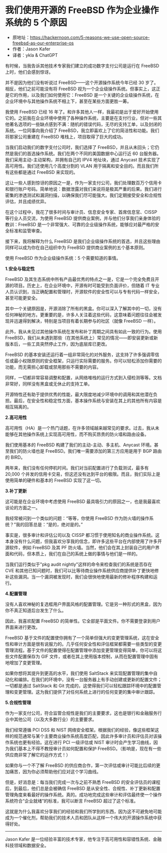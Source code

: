 # 我们使用开源的 FreeBSD 作为企业操作系统的 5 个原因

- 原地址：<https://hackernoon.com/5-reasons-we-use-open-source-freebsd-as-our-enterprise-os>
- 作者：Jason Kafer
- 译者：ykla & ChatGPT

有时候，当我告诉其他技术专家我们建立的成功数字支付公司是运行在 FreeBSD 上时，他们会感到惊讶。

并不是因为他们没有听说过 FreeBSD——这个开源操作系统今年已经 30 岁了。相反，他们之前可能没有将 FreeBSD 视为一个企业级操作系统。但事实上，这正是它的作用，以及我们如何使用它：FreeBSD 是一个关键的企业级操作系统，在企业环境中与其他操作系统不相上下，甚至在某些方面更胜一筹。

我使用 FreeBSD 已经 16 年了。和许多其他人一样，我最初是出于爱好开始使用它的。之前我在企业环境中使用了各种操作系统，主要是在支付行业，但对一些其他著名选项的一些缺点感到不满：随机的错误代码，无尽的支持工单，以及封闭的系统。一位同事向我介绍了 FreeBSD，我立即喜欢上了它的简洁性和功能。我们将那家公司重建在 FreeBSD 堆栈上，项目取得了巨大的成功。

当我们启动我们的数字支付公司时，我们选择了 FreeBSD，并且从未回头；它仍然是我们的首选操作系统。我们在两个不同的美国数据中心运行近 60 台服务器。我们采用主动-主动架构，并拥有自己的 IPV4 地址块，通过 Anycast 技术实现了高可用性。我们还使用几个高度分割的 VLAN 用于隔离和安全目的。而且我们所有这些都是通过 FreeBSD 来实现的。

这让一些人感到惊讶的原因之一是，作为一家支付公司，我们处理数百万个信用卡和银行账户号码。简单地说：数据泄露对我们来说将是极其严重的后果。我们进行密集的渗透测试和漏洞扫描，以确保我们尽可能强大。我们定期接受安全和合规性评估，并且成绩优异。

在这个过程中，我花了很多时间与审计员、信息安全专家、首席信息官、CISSP 等行业人员交流，为使用 FreeBSD 提供商业案例，并与他们分享我们亲身体验的教训：FreeBSD 是一个非常强大、可靠的企业级操作系统，能够应对最严格的安全标准和监管审查。

接下来，我将解释为什么 FreeBSD 是我们企业级操作系统的首选，并且这些理由同样可以成为你在自己组织中为 FreeBSD 提供商业案例的五个基本原则。

使用 FreeBSD 作为企业级操作系统：5 个需要知道的事情。

**1.安全与稳定性**

FreeBSD 及其生态系统中所有产品最优秀的特点之一是，它是一个完全免费且开源的项目。历史上，在企业环境中，开源有时可能受到负面评价，但随着 IT 专业人员认识到，当正确配置和管理时，开源软件的安全性可以与专有代码一样安全，甚至可能更安全。

其中一个关键原因是，开源消除了所有的黑盒。你可以深入了解其中的一切，没有任何神秘的地方。更重要的是，许多人关注着这些代码，这意味着问题往往会被发现并迅速得到解决，特别是当项目有着长期参与的社区（就像 FreeBSD 一样）。

此外，我从未见过其他操作系统在发布和补丁周期之间具有如此一致的行为。使用 FreeBSD，我们从未遇到那些（在其他系统上）常见的情况——即安装更新或新版本后，一些工具突然停止工作，因为底层库已更改。

FreeBSD 的基本安装还运行着一组非常简化的对外服务，这支持了许多强调零信任或最小权限原则的安全框架，只运行实际需要的服务。你可以轻松添加你需要的功能，而无需担心卸载或禁用那些不需要的内容。

同样，一切都非常容易调整和配置，从网络堆栈的运行方式到入侵检测等等。文档非常好，同样没有黑盒或无休止的支持工单。

开源特性还有助于提供优秀的性能，最大限度地减少环境中的调用和其他潜在负担。最后，在安全性和稳定性方面，基本操作系统与安装在其上的其他所有内容是相互隔离的。

**2.高可用性**

高可用性（HA）是一个热门话题，在许多领域越来越常见的要求。过去，我从未能够在其他操作系统上实现高可用性，而不购买昂贵的防火墙和路由设备。

我们使用基本的 FreeBSD 构建了我们的主动-主动、多主机、Anycast 环境。甚至我们的防火墙也是 FreeBSD。我们唯一需要添加的第三方应用是用于 BGP 路由的 BIRD。

两年来，我们没有任何停机时间。我们对当前配置进行了负载测试，最多有 20,000 个并发的信用卡交易，但这还没有达到平台的极限。而且，我们实际上是使用简单的硬件和基本的 FreeBSD 实现了这一切。

**3.补丁更新**

这可能是在企业环境中考虑使用 FreeBSD 最具吸引力的原因之一，也是我最喜欢谈论的方面之一。

我经常被问到一个类似的问题：“等等，你使用 FreeBSD 作为防火墙的操作系统？”我的回答总是：“是的，绝对是的。”

事实是，很多审计和评估公司以及 CISSP 都习惯于使用知名的商业操作系统。这本身没有什么问题，但我喜欢分享我的信念，即许多这些平台在内部使用了许多开源软件，例如 FreeBSD 及其 PF 防火墙。当然，他们会在其上封装自己的用户界面和代码，但本质上，我们在自己的系统上做的事情与他们是一样的。

当我们运行类似于"pkg audit nightly"这样的命令来检查我们的系统是否存在 CVE 和其他已知问题时，我们可以比等待商业操作系统供应商提供补丁更快地修补这些漏洞。当一个漏洞被发现时，我们会很快地使用最新的修补程序构建和运行。

**4.配置管理**

没有人喜欢神秘的复选框用户界面风格的配置管理。它是另一种形式的黑盒，因为你不真正知道后台发生了什么。

因此，我喜欢配置 FreeBSD 的简单性。它全部是平面文件。你不需要登录到用户界面来进行更改。

FreeBSD 基于文件的配置使你拥有了一个简单但强大的变更管理系统，这在安全性和审计方面是很有说服力的。几乎任何安全性和评估框架都需要一些类型的变更管理流程。基于文件的配置使得在配置管理中添加变更管理变得简单，你可以将这些文件配置保存为 GIF 文件，或者在其上使用版本控制，从而在配置管理中固有地增加了变更管理。

如果你想将其提升到更高的水平，我们使用 SaltStack 来实现配置管理的集中自动化和编排。在我们的环境中，没有一台服务器上有手动创建或更新的配置文件；一切都是通过 SaltStack 和 Git 完成的，这使得我们可以轻松跟踪环境中的配置管理和变更管理。这为我们提供了对任何系统上进行的任何变更的集中审计跟踪。

**5.合规性管理**

作为一家支付公司，符合监管合规性是我们的主要要求，这也是银行和金融服务行业中其他公司（以及大多数行业）的主要要求。

我们经常遵循 PCI DSS 和 NIST 网络安全框架。根据我们的经验，像这些框架这样的规范通常与某个主要商业操作系统高度匹配，因此许多审计员和评估员对该操作系统也更有经验。这在进行 PCI 一级评估或 NIST 审计时会产生学习曲线，因为我们基本上不得不教授审计员如何配置和保护 FreeBSD。（影响是，现在有一些供应商非常了解它的运作方式！）

如果你与一个不了解 FreeBSD 的供应商合作，第一次评估或审计可能比后续的更加痛苦，因为你必须帮助他们应对这个学习曲线。

但是，好消息是：每当我们完成一次与之前不熟悉 FreeBSD 的安全评估员的课程后，到最后，他们总是会被确信 FreeBSD 是从安全性、合规性、补丁更新和配置管理角度来看最好的操作系统。真的。成功地完成这些审计和评估最终使一个操作系统符合“企业就绪”的标准，我可以断言 FreeBSD 超过了这个标准。

这就是为什么我喜欢分享我们的经验和我们所学到的东西，因为这不可避免地可能成为一个催化剂，帮助我们的技术人员和团队从这样一个伟大的开源操作系统中获得好处。

---

Jason Kafer 是一位经验丰富的技术专家，他专注于高可用性和容错性系统、金融科技领域和数据安全。
